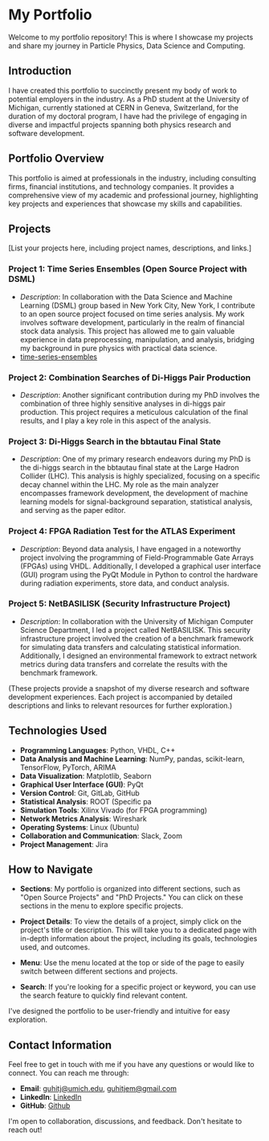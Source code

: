 # My Portfolio

Welcome to my portfolio repository! This is where I showcase my projects and share my journey in Particle Physics, Data Science and Computing.

## Introduction
I have created this portfolio to succinctly present my body of work to potential employers in the industry. As a PhD student at the University of Michigan, currently stationed at CERN in Geneva, Switzerland, for the duration of my doctoral program, I have had the privilege of engaging in diverse and impactful projects spanning both physics research and software development.

## Portfolio Overview
This portfolio is aimed at professionals in the industry, including consulting firms, financial institutions, and technology companies. It provides a comprehensive view of my academic and professional journey, highlighting key projects and experiences that showcase my skills and capabilities.

## Projects
[List your projects here, including project names, descriptions, and links.]

### Project 1: Time Series Ensembles (Open Source Project with DSML)
- *Description*: In collaboration with the Data Science and Machine Learning (DSML) group based in New York City, New York, I contribute to an open source project focused on time series analysis. My work involves software development, particularly in the realm of financial stock data analysis. This project has allowed me to gain valuable experience in data preprocessing, manipulation, and analysis, bridging my background in pure physics with practical data science.
- [time-series-ensembles](https://github.com/jguhit/jguhit.github.io/tree/main/time-series-ensembles)

### Project 2: Combination Searches of Di-Higgs Pair Production
- *Description*: Another significant contribution during my PhD involves the combination of three highly sensitive analyses in di-higgs pair production. This project requires a meticulous calculation of the final results, and I play a key role in this aspect of the analysis.

### Project 3: Di-Higgs Search in the bbtautau Final State 
- *Description*: One of my primary research endeavors during my PhD is the di-higgs search in the bbtautau final state at the Large Hadron Collider (LHC). This analysis is highly specialized, focusing on a specific decay channel within the LHC. My role as the main analyzer encompasses framework development, the development of machine learning models for signal-background separation, statistical analysis, and serving as the paper editor.

### Project 4: FPGA Radiation Test for the ATLAS Experiment
- *Description*: Beyond data analysis, I have engaged in a noteworthy project involving the programming of Field-Programmable Gate Arrays (FPGAs) using VHDL. Additionally, I developed a graphical user interface (GUI) program using the PyQt Module in Python to control the hardware during radiation experiments, store data, and conduct analysis.

### Project 5: NetBASILISK (Security Infrastructure Project)
- *Description*: In collaboration with the University of Michigan Computer Science Department, I led a project called NetBASILISK. This security infrastructure project involved the creation of a benchmark framework for simulating data transfers and calculating statistical information. Additionally, I designed an environmental framework to extract network metrics during data transfers and correlate the results with the benchmark framework.

(These projects provide a snapshot of my diverse research and software development experiences. Each project is accompanied by detailed descriptions and links to relevant resources for further exploration.)

## Technologies Used

- **Programming Languages**: Python, VHDL, C++
- **Data Analysis and Machine Learning**: NumPy, pandas, scikit-learn, TensorFlow, PyTorch, ARIMA
- **Data Visualization**: Matplotlib, Seaborn
- **Graphical User Interface (GUI)**: PyQt
- **Version Control**: Git, GitLab, GitHub
- **Statistical Analysis**: ROOT (Specific pa
- **Simulation Tools**: Xilinx Vivado (for FPGA programming)
- **Network Metrics Analysis**: Wireshark
- **Operating Systems**: Linux (Ubuntu)
- **Collaboration and Communication**: Slack, Zoom
- **Project Management**: Jira


## How to Navigate
- **Sections**: My portfolio is organized into different sections, such as "Open Source Projects" and "PhD Projects." You can click on these sections in the menu to explore specific projects.

- **Project Details**: To view the details of a project, simply click on the project's title or description. This will take you to a dedicated page with in-depth information about the project, including its goals, technologies used, and outcomes.

- **Menu**: Use the menu located at the top or side of the page to easily switch between different sections and projects.

- **Search**: If you're looking for a specific project or keyword, you can use the search feature to quickly find relevant content.

I've designed the portfolio to be user-friendly and intuitive for easy exploration.

## Contact Information
Feel free to get in touch with me if you have any questions or would like to connect. You can reach me through:

- **Email**: [guhitj@umich.edu](mailto:guhitj@umich.edu), [guhitjem@gmail.com](mailto:guhitjem@gmail.com)
- **LinkedIn**: [LinkedIn](https://www.linkedin.com/in/jem-guhit/) 
- **GitHub**: [Github](https://github.com/jguhit)

I'm open to collaboration, discussions, and feedback. Don't hesitate to reach out!
